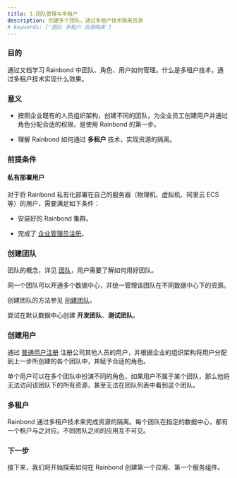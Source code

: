 ```yaml
---
title: 1.团队管理与多租户
description: 创建多个团队，通过多租户技术隔离资源
# keywords: ['团队 多租户 资源隔离']
---
```


### 目的

通过文档学习 Rainbond 中团队、角色、用户如何管理。什么是多租户技术，通过多租户技术实现什么效果。

### 意义

- 按照企业既有的人员组织架构，创建不同的团队，为企业员工创建用户并通过角色分配合适的权限，是使用 Rainbond 的第一步。

- 理解 Rainbond 如何通过 **多租户** 技术，实现资源的隔离。

### 前提条件

#### 私有部署用户

对于将 Rainbond 私有化部署在自己的服务器（物理机、虚拟机、阿里云 ECS 等）的用户，需要满足如下条件：

- 安装好的 Rainbond 集群。

- 完成了 [企业管理员注册](/docs/use-manual/enterprise-manage/enterprise-settings/base/user-register)。

### 创建团队

团队的概念，详见 [团队](../get-start/concept/team/)，用户需要了解如何用好团队。

同一个团队可以开通多个数据中心，并统一管理该团队在不同数据中心下的资源。

创建团队的方法参见 [创建团队](/docs/use-manual/enterprise-manage/teams/create-team)。

尝试在默认数据中心创建 **开发团队**、**测试团队**。

### 创建用户

通过 [普通用户注册](/docs/use-manual/enterprise-manage/enterprise-settings/base/user-register) 注册公司其他人员的用户，并根据企业的组织架构将用户分配到上一步所创建的各个团队中，并赋予合适的角色。

单个用户可以在多个团队中扮演不同的角色，如果用户不属于某个团队，那么他将无法访问该团队下的所有资源，甚至无法在团队列表中看到这个团队。

### 多租户

Rainbond 通过多租户技术来完成资源的隔离。每个团队在指定的数据中心，都有一个租户与之对应。不同团队之间的应用互不可见。

### 下一步

接下来，我们将开始探索如何在 Rainbond 创建第一个应用、第一个服务组件。
